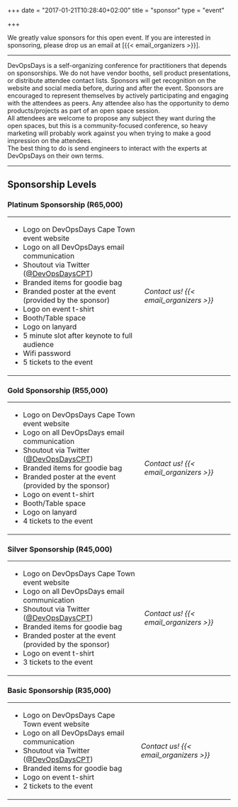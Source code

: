 +++
date = "2017-01-21T10:28:40+02:00"
title = "sponsor"
type = "event"


+++

We greatly value sponsors for this open event.  If you are interested in sponsoring, please drop us an email at [{{< email_organizers >}}].

<hr>

DevOpsDays is a self-organizing conference for practitioners that depends on sponsorships. We do not have vendor booths, sell product presentations, or distribute attendee contact lists. Sponsors will get recognition on the website and social media before, during and after the event. Sponsors are encouraged to represent themselves by actively participating and engaging with the attendees as peers. Any attendee also has the opportunity to demo products/projects as part of an open space session.
<br>
All attendees are welcome to propose any subject they want during the open spaces, but this is a community-focused conference, so heavy marketing will probably work against you when trying to make a good impression on the attendees.
<br>
The best thing to do is send engineers to interact with the experts at DevOpsDays on their own terms.
<br>


<hr/>

## Sponsorship Levels
### Platinum Sponsorship (R65,000)
<table width=500px>
<tr>
  <td>
    <ul>
    <li>Logo on DevOpsDays Cape Town event website</li>
    <li>Logo on all DevOpsDays email communication</li>
    <li>Shoutout via Twitter (<a href="https://twitter.com/devopsdayscpt">@DevOpsDaysCPT</a>)</li>
    <li>Branded items for goodie bag</li>
    <li>Branded poster at the event (provided by the sponsor)</li>
    <li>Logo on event t-shirt</li>
    <li>Booth/Table space</li>
    <li>Logo on lanyard</li>
    <li>5 minute slot after keynote to full audience</li>
    <li>Wifi password</li>
    <li>5 tickets to the event</li>
    </ul>
  </td>
  <td>
    <i>Contact us! {{< email_organizers >}}</i>
  </td>
</tr>
</table>

### Gold Sponsorship (R55,000)
<table width=500px>
  <tr>
    <td>
      <ul>
      <li>Logo on DevOpsDays Cape Town event website</li>
      <li>Logo on all DevOpsDays email communication</li>
      <li>Shoutout via Twitter (<a href="https://twitter.com/devopsdayscpt">@DevOpsDaysCPT</a>)</li>
      <li>Branded items for goodie bag</li>
      <li>Branded poster at the event (provided by the sponsor)</li>
      <li>Logo on event t-shirt</li>
      <li>Booth/Table space</li>
      <li>Logo on lanyard</li>
      <li>4 tickets to the event</li>
      </ul>
    </td>
    <td>
      <i>Contact us! {{< email_organizers >}}</i>
    </td>
  </tr>
</table>

### Silver Sponsorship (R45,000)
<table width=500px>
  <tr>
    <td>
      <ul>
      <li>Logo on DevOpsDays Cape Town event website</li>
      <li>Logo on all DevOpsDays email communication</li>
      <li>Shoutout via Twitter (<a href="https://twitter.com/devopsdayscpt">@DevOpsDaysCPT</a>)</li>
      <li>Branded items for goodie bag</li>
      <li>Branded poster at the event (provided by the sponsor)</li>
      <li>Logo on event t-shirt</li>
      <li>3 tickets to the event</li>
      </ul>
    </td>
    <td>
      <i>Contact us! {{< email_organizers >}}</i>
    </td>
  </tr>
</table>


### Basic Sponsorship (R35,000)
<table width=500px>
  <tr>
    <td>
      <ul>
      <li>Logo on DevOpsDays Cape Town event website</li>
      <li>Logo on all DevOpsDays email communication</li>
      <li>Shoutout via Twitter (<a href="https://twitter.com/devopsdayscpt">@DevOpsDaysCPT</a>)</li>
      <li>Branded items for goodie bag</li>
      <li>Logo on event t-shirt</li>
      <li>2 tickets to the event</li>
      </ul>
    </td>
    <td>
      <i>Contact us! {{< email_organizers >}}</i>
    </td>
  </tr>
</table>
